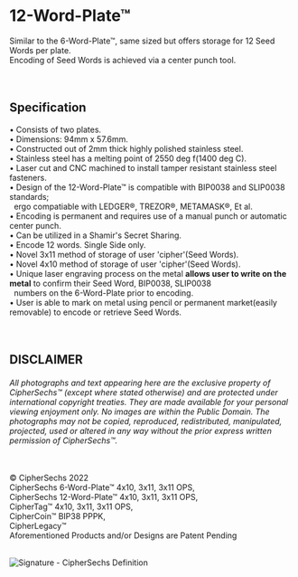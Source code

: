 # 12-Word-Plate™
Similar to the 6-Word-Plate™, same sized but offers storage for 12 Seed Words per plate.<br/>
Encoding of Seed Words is achieved via a center punch tool.<br/>
<br/>
<br/>
## Specification  
• Consists of two plates.<br/>
• Dimensions: 94mm x 57.6mm.<br/>
• Constructed out of 2mm thick highly polished stainless steel.<br/>
• Stainless steel has a melting point of 2550 deg f(1400 deg C).<br/>
• Laser cut and CNC machined to install tamper resistant stainless steel fasteners.<br/>
• Design of the 12-Word-Plate™ is compatible with BIP0038 and SLIP0038 standards;<br/>
&nbsp;&nbsp;ergo compatiable with LEDGER®, TREZOR®, METAMASK®, Et al.<br/>
• Encoding is permanent and requires use of a manual punch or automatic center punch.<br/>
• Can be utilized in a Shamir's Secret Sharing.<br/>
• Encode 12 words. Single Side only.  
• Novel 3x11 method of storage of user 'cipher'(Seed Words).<br/>
• Novel 4x10 method of storage of user 'cipher'(Seed Words).<br/>
• Unique laser engraving process on the metal **allows user to write on the metal** to confirm their Seed Word, BIP0038, SLIP0038<br/>
&nbsp;&nbsp;numbers on the 6-Word-Plate prior to encoding.<br/>
• User is able to mark on metal using pencil or permanent market(easily removable) to encode or retrieve Seed Words.
<br/>
<br/>
<br/>
## DISCLAIMER
###### All photographs and text appearing here are the exclusive property of CipherSechs™ (except where stated otherwise) and are protected under international copyright treaties. They are made available for your personal viewing enjoyment only. No images are within the Public Domain. The photographs may not be copied, reproduced, redistributed, manipulated, projected, used or altered in any way without the prior express written permission of CipherSechs™.
<br/>
© CipherSechs 2022<br/>
CipherSechs 6-Word-Plate™ 4x10, 3x11, 3x11 OPS,<br/>
CipherSechs 12-Word-Plate™ 4x10, 3x11, 3x11 OPS,<br/>
CipherTag™ 4x10, 3x11, 3x11 OPS,<br/> 
CipherCoin™ BIP38 PPPK,<br/>
CipherLegacy™<br/>
Aforementioned Products and/or Designs are Patent Pending<br/>
<br/>

![Signature - CipherSechs Definition](https://user-images.githubusercontent.com/97874862/150514959-49d230cf-449b-4a74-8c8f-c565b54d02b2.png)
